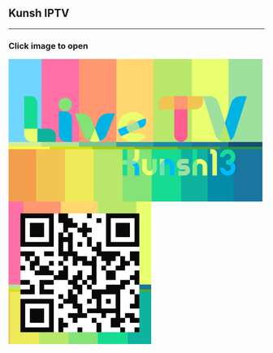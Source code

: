 ## Kunsh IPTV
---

###       Click image to open
[<img align="left" alt="IPTV" width="500px" height="281px" src="img/banner.png" />][youtube]



[youtube]: https://kunsh13.github.io/iptv/



[<img align="left" alt="qr code" width="281px" height="281px" src="img/qr_c.png" />][youtube]

